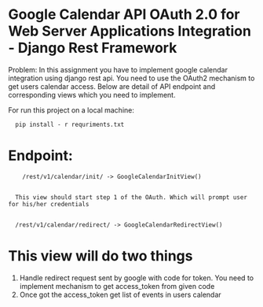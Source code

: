# Google Calendar API OAuth 2.0 for Web Server Applications Integration - Django Rest Framework


Problem: In this assignment you have to implement google calendar integration using django rest api. 
You need to use the OAuth2 mechanism to get users calendar access. 
Below are detail of API endpoint and corresponding views which you need to implement.


For run this project on a local machine:

      pip install - r requriments.txt

 # Endpoint:
 
        /rest/v1/calendar/init/ -> GoogleCalendarInitView()


      This view should start step 1 of the OAuth. Which will prompt user for his/her credentials


      /rest/v1/calendar/redirect/ -> GoogleCalendarRedirectView()

 # This view will do two things

 1. Handle redirect request sent by google with code for token. You need to implement mechanism to get access_token from given code
 2. Once got the access_token get list of events in users calendar
